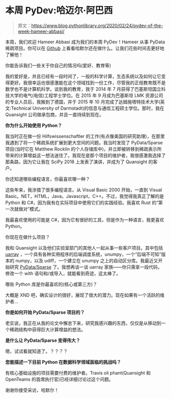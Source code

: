 # 本周 PyDev:哈迈尔·阿巴西

> 原文：<https://www.blog.pythonlibrary.org/2020/02/24/pydev-of-the-week-hameer-abbasi/>

本周，我们欢迎 Hameer Abbasi 成为我们的本周 PyDev！Hameer 从事 PyData 稀疏项目。你可以在 [Github](https://github.com/hameerabbasi) 上看看哈默尔还在做什么。让我们花些时间去更好地了解他！

你能告诉我们一些关于你自己的情况吗(爱好、教育等)

我的爱好是，并且已经有一段时间了，一般的科学计算，生态系统以及如何让它变得更好。我很幸运也很感激能在这个领域找到一份工作，尽管我的正规教育既不是数学也不是计算机科学。谈到我的教育，我于 2014 年 7 月获得了巴基斯坦国立科技大学的电气(电信)工程学士学位。在 2015 年 9 月成为巴基斯坦 LMK 资源公司的专业人员后，我搬到了德国，并于 2015 年 10 月完成了达姆施塔特技术大学(英文:Technical University of Darmstadt)的信息与通信工程硕士学位。那时，我在 Quansight 公司做承包商，并且一直持续到现在。

**你为什么开始使用 Python？**

我当时正在做一份 Hilfswissenschaftler 的工作(有点像美国的研究助理)，在那里我遇到了将一个稀疏系统扩展到更大空间的问题。我当时发现了 PyData/Sparse 项目(当时它在 Matthew Rocklin 的个人存储库中)，并立即被转移到稀疏表示所带来的计算增益这一想法迷住了。我现在是那个项目的维护者，我很感激我选择了那条路，因为它让我在 SciPy 2018 上发表了演讲，并成为了 Quansight 的客户。

你还知道哪些编程语言，你最喜欢哪一种？

这些年来，我涉猎了很多编程语言。从 Visual Basic 2000 开始，一直到 Visual Basic。NET，HTML，Java，Javascript，C++。不过，我觉得我真正了解的是 Python 和 C#，因为我有在实际项目中使用它们的实践经验。我喜欢 Rust 的“第一次就做对”模式。

我最喜欢使用的可能是 C#，因为它有很好的工具，但是作为一种语言，我更喜欢 Python。

你现在在做什么项目？

我和 Quansight 以及他们实验室部门的其他人一起从事一些客户项目。其中包括 [uarray](https://uarray.org/en/latest/) ，一个具有各种实用程序的后端调度系统，unumpy，一个“后端不可知”版本的 numpy，以及 udiff，一个建立在 unumpy 之上的自动区分库。我最近又开始研究 [PyData/Sparse](https://sparse.pydata.org/en/latest/) 了。我想再谈一谈 uarray 家族——你只需拿一段代码，修改一个 with 语句和/或导入，就能看到奇迹，这太棒了。

哪些 Python 库是你最喜欢的(核心或第三方)？

大概是 XND 吧，确实设计的很好，展现了很大的潜力。现在如果有一个活跃的维护者...

**你是如何开始 PyData/Sparse 项目的？**

老实说，我正在从我的论文中懈怠下来，研究我感兴趣的东西，仅仅是从移动到一个稀疏结构中获得巨大计算增益的想法。

**是什么让 PyData/Sparse 变得伟大？**

嗯，试试看就知道了。？？？？

**您能描述一下目前 Python 在数据科学领域面临的挑战吗？**

有核心基础设施的项目需要付费的维护者。Travis oli phant(Quansight 和 OpenTeams 的首席执行官)已经详细讨论过这个问题。

谢谢你接受采访，哈默尔！